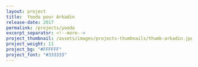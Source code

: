 ```yaml
---
layout: project
title:  Yoodo pour Arkadin
release-date: 2017
permalink: /projects/yoodo
excerpt_separator: <!--more-->
project_thumbnail: /assets/images/projects-thumbnails/thumb-arkadin.jpg
project_weight: 11
project_bg: "#FFFFFF"
project_font: "#333333"
---
```

